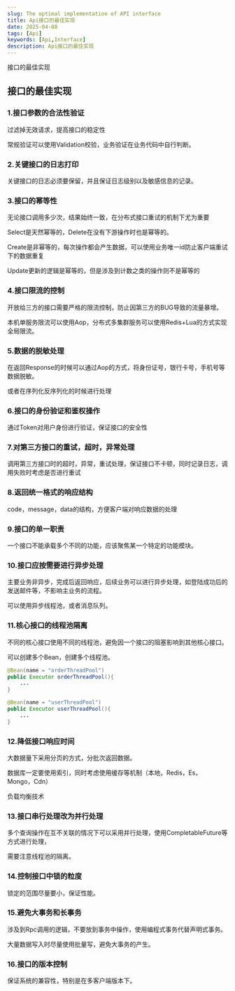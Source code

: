 ```yaml
---
slug: The optimal implementation of API interface
title: Api接口的最佳实现
date: 2025-04-08
tags: [Api]
keywords: [Api,Interface]
description: Api接口的最佳实现
---
```


接口的最佳实现
<!-- truncate -->

## 接口的最佳实现

### 1.接口参数的合法性验证

过滤掉无效请求，提高接口的稳定性

常规验证可以使用Validation校验，业务验证在业务代码中自行判断。



### 2.关键接口的日志打印

关键接口的日志必须要保留，并且保证日志级别以及敏感信息的记录。



### 3.接口的幂等性

无论接口调用多少次，结果始终一致，在分布式接口重试的机制下尤为重要

Select是天然幂等的，Delete在没有下游操作时也是幂等的。

Create是非幂等的，每次操作都会产生数据，可以使用业务唯一id防止客户端重试下的数据重复

Update更新的逻辑是幂等的，但是涉及到计数之类的操作则不是幂等的



### 4.接口限流的控制

开放给三方的接口需要严格的限流控制，防止因第三方的BUG导致的流量暴增。

本机单服务限流可以使用Aop，分布式多集群服务可以使用Redis+Lua的方式实现全局限流。



### 5.数据的脱敏处理

在返回Response的时候可以通过Aop的方式，将身份证号，银行卡号，手机号等数据脱敏。

或者在序列化反序列化的时候进行处理



### 6.接口的身份验证和鉴权操作

通过Token对用户身份进行验证，保证接口的安全性



### 7.对第三方接口的重试，超时，异常处理

调用第三方接口时的超时，异常，重试处理，保证接口不卡顿，同时记录日志，调用失败时考虑是否进行重试



### 8.返回统一格式的响应结构

code，message，data的结构，方便客户端对响应数据的处理



### 9.接口的单一职责

一个接口不能承载多个不同的功能，应该聚焦某一个特定的功能模块。



### 10.接口应按需要进行异步处理

主要业务非异步，完成后返回响应，后续业务可以进行异步处理，如登陆成功后的发送邮件等，不影响主业务的流程。

可以使用异步线程池，或者消息队列。



### 11.核心接口的线程池隔离

不同的核心接口使用不同的线程池，避免因一个接口的阻塞影响到其他核心接口。

可以创建多个Bean，创建多个线程池。

```java
@Bean(name = "orderThreadPool")
public Executor orderThreadPool(){
	...
}

@Bean(name = "userThreadPool")
public Executor userThreadPool(){
	...
}
```



### 12.降低接口响应时间

大数据量下采用分页的方式，分批次返回数据。

数据库一定要使用索引，同时考虑使用缓存等机制（本地，Redis，Es，Mongo，Cdn）

负载均衡技术



### 13.接口串行处理改为并行处理

多个查询操作在互不关联的情况下可以采用并行处理，使用CompletableFuture等方式进行处理，

需要注意线程池的隔离。



### 14.控制接口中锁的粒度

锁定的范围尽量要小，保证性能。



### 15.避免大事务和长事务

涉及到Rpc调用的逻辑，不要放到事务中操作，使用编程式事务代替声明式事务。

大量数据写入时尽量使用批量写，避免大事务的产生。



### 16.接口的版本控制

保证系统的兼容性，特别是在多客户端版本下。


